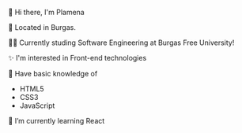 👋 Hi there, I'm Plamena

🌊 Located in Burgas.

:woman_student: Currently studing Software Engineering at Burgas Free University! 

:sparkles: I'm interested in Front-end technologies

📖 Have basic knowledge of
- HTML5
- CSS3
- JavaScript

🌱 I’m currently learning React

